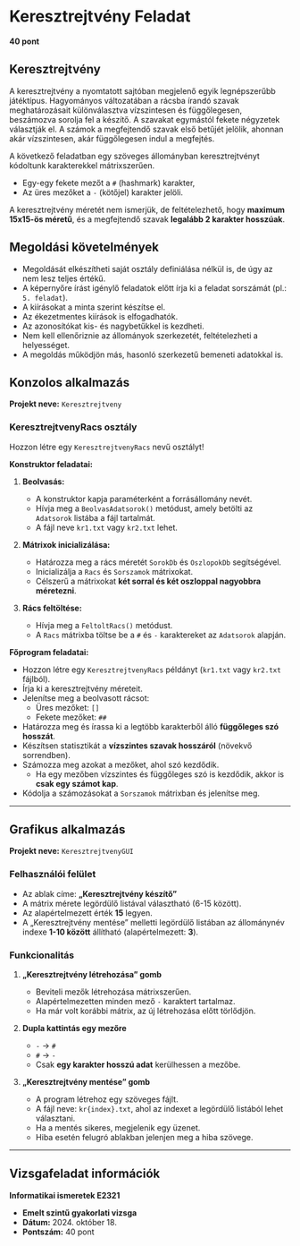 # Keresztrejtvény Feladat  

**40 pont**  

## Keresztrejtvény  

A keresztrejtvény a nyomtatott sajtóban megjelenő egyik legnépszerűbb játéktípus. Hagyományos változatában a rácsba írandó szavak meghatározásait különválasztva vízszintesen és függőlegesen, beszámozva sorolja fel a készítő. A szavakat egymástól fekete négyzetek választják el. A számok a megfejtendő szavak első betűjét jelölik, ahonnan akár vízszintesen, akár függőlegesen indul a megfejtés.

A következő feladatban egy szöveges állományban keresztrejtvényt kódoltunk karakterekkel mátrixszerűen.  

- Egy-egy fekete mezőt a `#` (hashmark) karakter,  
- Az üres mezőket a `-` (kötőjel) karakter jelöli.  

A keresztrejtvény méretét nem ismerjük, de feltételezhető, hogy **maximum 15x15-ös méretű**, és a megfejtendő szavak **legalább 2 karakter hosszúak**.  

## Megoldási követelmények  

- Megoldását elkészítheti saját osztály definiálása nélkül is, de úgy az nem lesz teljes értékű.
- A képernyőre írást igénylő feladatok előtt írja ki a feladat sorszámát (pl.: `5. feladat`).
- A kiírásokat a minta szerint készítse el.
- Az ékezetmentes kiírások is elfogadhatók.
- Az azonosítókat kis- és nagybetűkkel is kezdheti.
- Nem kell ellenőriznie az állományok szerkezetét, feltételezheti a helyességet.
- A megoldás működjön más, hasonló szerkezetű bemeneti adatokkal is.

## Konzolos alkalmazás  

**Projekt neve:** `Keresztrejtveny`  

### KeresztrejtvenyRacs osztály  

Hozzon létre egy `KeresztrejtvenyRacs` nevű osztályt!  

**Konstruktor feladatai:**  

1. **Beolvasás:**  
   - A konstruktor kapja paraméterként a forrásállomány nevét.  
   - Hívja meg a `BeolvasAdatsorok()` metódust, amely betölti az `Adatsorok` listába a fájl tartalmát.  
   - A fájl neve `kr1.txt` vagy `kr2.txt` lehet.  

2. **Mátrixok inicializálása:**  
   - Határozza meg a rács méretét `SorokDb` és `OszlopokDb` segítségével.  
   - Inicializálja a `Racs` és `Sorszamok` mátrixokat.  
   - Célszerű a mátrixokat **két sorral és két oszloppal nagyobbra méretezni**.  

3. **Rács feltöltése:**  
   - Hívja meg a `FeltoltRacs()` metódust.  
   - A `Racs` mátrixba töltse be a `#` és `-` karaktereket az `Adatsorok` alapján.  

**Főprogram feladatai:**  

- Hozzon létre egy `KeresztrejtvenyRacs` példányt (`kr1.txt` vagy `kr2.txt` fájlból).  
- Írja ki a keresztrejtvény méreteit.  
- Jelenítse meg a beolvasott rácsot:  
  - Üres mezőket: `[]`  
  - Fekete mezőket: `##`  
- Határozza meg és írassa ki a legtöbb karakterből álló **függőleges szó hosszát**.  
- Készítsen statisztikát a **vízszintes szavak hosszáról** (növekvő sorrendben).  
- Számozza meg azokat a mezőket, ahol szó kezdődik.  
  - Ha egy mezőben vízszintes és függőleges szó is kezdődik, akkor is **csak egy számot kap**.  
- Kódolja a számozásokat a `Sorszamok` mátrixban és jelenítse meg.  

---

## Grafikus alkalmazás  

**Projekt neve:** `KeresztrejtvenyGUI`  

### Felhasználói felület  

- Az ablak címe: **„Keresztrejtvény készítő”**  
- A mátrix mérete legördülő listával választható (6-15 között).  
- Az alapértelmezett érték **15** legyen.  
- A „Keresztrejtvény mentése” melletti legördülő listában az állománynév indexe **1-10 között** állítható (alapértelmezett: **3**).  

### Funkcionalitás  

1. **„Keresztrejtvény létrehozása” gomb**  
   - Beviteli mezők létrehozása mátrixszerűen.  
   - Alapértelmezetten minden mező `-` karaktert tartalmaz.  
   - Ha már volt korábbi mátrix, az új létrehozása előtt törlődjön.  

2. **Dupla kattintás egy mezőre**  
   - `-` → `#`  
   - `#` → `-`  
   - Csak **egy karakter hosszú adat** kerülhessen a mezőbe.  

3. **„Keresztrejtvény mentése” gomb**  
   - A program létrehoz egy szöveges fájlt.  
   - A fájl neve: `kr{index}.txt`, ahol az indexet a legördülő listából lehet választani.  
   - Ha a mentés sikeres, megjelenik egy üzenet.  
   - Hiba esetén felugró ablakban jelenjen meg a hiba szövege.  

---

## Vizsgafeladat információk  

**Informatikai ismeretek E2321**  
- **Emelt szintű gyakorlati vizsga**  
- **Dátum:** 2024. október 18.  
- **Pontszám:** 40 pont  
